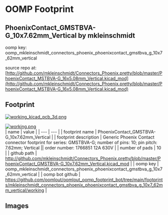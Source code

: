 # OOMP Footprint  
## PhoenixContact_GMSTBVA-G_10x7.62mm_Vertical  by mkleinschmidt  
  
oomp key: oomp_mkleinschmidt_connectors_phoenix_phoenixcontact_gmstbva_g_10x7_62mm_vertical  
  
source repo at: [http://github.com/mkleinschmidt/Connectors_Phoenix.pretty/blob/master/PhoenixContact_MSTBVA-G_16x5.08mm_Vertical.kicad_mod](http://github.com/mkleinschmidt/Connectors_Phoenix.pretty/blob/master/PhoenixContact_MSTBVA-G_16x5.08mm_Vertical.kicad_mod)  
## Footprint  
  
[![working_kicad_pcb_3d.png](working_kicad_pcb_3d_600.png)](working_kicad_pcb_3d.png)  
  
[![working.png](working_600.png)](working.png)  
| name | value | 
| --- | --- | 
| footprint name | PhoenixContact_GMSTBVA-G_10x7.62mm_Vertical | 
| footprint description | Generic Phoenix Contact connector footprint for series: GMSTBVA-G; number of pins: 10; pin pitch: 7.62mm; Vertical || order number: 1766851 12A 630V | 
| number of pads | 10 | 
| github path | http://github.com/mkleinschmidt/Connectors_Phoenix.pretty/blob/master/PhoenixContact_GMSTBVA-G_10x7.62mm_Vertical.kicad_mod | 
| oomp key | oomp_mkleinschmidt_connectors_phoenix_phoenixcontact_gmstbva_g_10x7_62mm_vertical | 
| oomp bot github | https://github.com/oomlout/oomlout_oomp_footprint_bot/tree/main/footprints/mkleinschmidt_connectors_phoenix_phoenixcontact_gmstbva_g_10x7_62mm_vertical/working | 
## Images  
